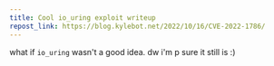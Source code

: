 ```yaml
---
title: Cool io_uring exploit writeup
repost_link: https://blog.kylebot.net/2022/10/16/CVE-2022-1786/
---
```


what if `io_uring` wasn't a good idea. dw i'm p sure it still is :)
